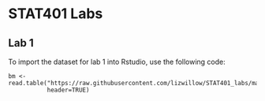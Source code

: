 # STAT401 Labs

## Lab 1
To import the dataset for lab 1 into Rstudio, use the following code:

```
bm <- read.table("https://raw.githubusercontent.com/lizwillow/STAT401_labs/main/datasets/bigmatrix.dat", 
           header=TRUE)
```
